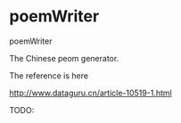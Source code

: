 # poemWriter
poemWriter

The Chinese peom generator.

The reference is here

http://www.dataguru.cn/article-10519-1.html

TODO:

